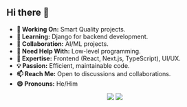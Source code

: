 ## Hi there 👋

- **🔭 Working On:** Smart Quality projects.
- **🌱 Learning:** Django for backend development.
- **👯 Collaboration:** AI/ML projects.
- **🤔 Need Help With:** Low-level programming.
- **💬 Expertise:** Frontend (React, Next.js, TypeScript), UI/UX.
- **💡 Passion:** Efficient, maintainable code.
- **📫 Reach Me:** Open to discussions and collaborations.
- **😄 Pronouns:** He/Him

<p align="center">
  <a>
    <img style="pointer-events: none;" src="https://skillicons.dev/icons?i=html,md,css,sass,tailwind,js,ts,webpack,npm,react,nextjs,vercel,vite,gcp" />
    <img style="pointer-events: none;" src="https://skillicons.dev/icons?i=bash,git,github,neovim,cpp,py,opencv,flask" />
  </a>
</p>
